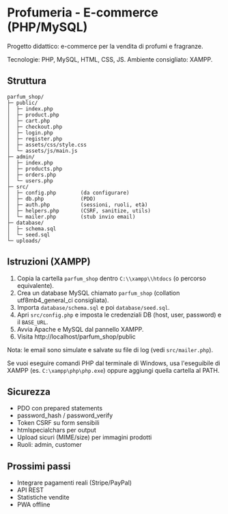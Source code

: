# Profumeria - E-commerce (PHP/MySQL)

Progetto didattico: e-commerce per la vendita di profumi e fragranze.

Tecnologie: PHP, MySQL, HTML, CSS, JS. Ambiente consigliato: XAMPP.

## Struttura

```
parfum_shop/
├─ public/
│  ├─ index.php
│  ├─ product.php
│  ├─ cart.php
│  ├─ checkout.php
│  ├─ login.php
│  ├─ register.php
│  ├─ assets/css/style.css
│  └─ assets/js/main.js
├─ admin/
│  ├─ index.php
│  ├─ products.php
│  ├─ orders.php
│  └─ users.php
├─ src/
│  ├─ config.php        (da configurare)
│  ├─ db.php            (PDO)
│  ├─ auth.php          (sessioni, ruoli, età)
│  ├─ helpers.php       (CSRF, sanitize, utils)
│  └─ mailer.php        (stub invio email)
├─ database/
│  ├─ schema.sql
│  └─ seed.sql
└─ uploads/
```

## Istruzioni (XAMPP)

1) Copia la cartella `parfum_shop` dentro `C:\\xampp\\htdocs` (o percorso equivalente).
2) Crea un database MySQL chiamato `parfum_shop` (collation utf8mb4_general_ci consigliata).
3) Importa `database/schema.sql` e poi `database/seed.sql`.
4) Apri `src/config.php` e imposta le credenziali DB (host, user, password) e il `BASE_URL`.
5) Avvia Apache e MySQL dal pannello XAMPP.
6) Visita http://localhost/parfum_shop/public

Nota: le email sono simulate e salvate su file di log (vedi `src/mailer.php`).

Se vuoi eseguire comandi PHP dal terminale di Windows, usa l'eseguibile di XAMPP (es. `C:\xampp\php\php.exe`) oppure aggiungi quella cartella al PATH.

## Sicurezza
- PDO con prepared statements
- password_hash / password_verify
- Token CSRF su form sensibili
- htmlspecialchars per output
- Upload sicuri (MIME/size) per immagini prodotti
- Ruoli: admin, customer

## Prossimi passi
- Integrare pagamenti reali (Stripe/PayPal)
- API REST
- Statistiche vendite
- PWA offline
